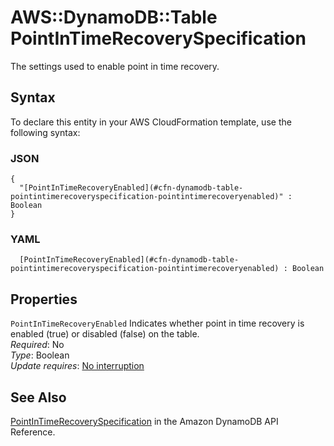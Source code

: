 # AWS::DynamoDB::Table PointInTimeRecoverySpecification<a name="aws-properties-dynamodb-table-pointintimerecoveryspecification"></a>

The settings used to enable point in time recovery\.

## Syntax<a name="aws-properties-dynamodb-table-pointintimerecoveryspecification-syntax"></a>

To declare this entity in your AWS CloudFormation template, use the following syntax:

### JSON<a name="aws-properties-dynamodb-table-pointintimerecoveryspecification-syntax.json"></a>

```
{
  "[PointInTimeRecoveryEnabled](#cfn-dynamodb-table-pointintimerecoveryspecification-pointintimerecoveryenabled)" : Boolean
}
```

### YAML<a name="aws-properties-dynamodb-table-pointintimerecoveryspecification-syntax.yaml"></a>

```
﻿  [PointInTimeRecoveryEnabled](#cfn-dynamodb-table-pointintimerecoveryspecification-pointintimerecoveryenabled) : Boolean
```

## Properties<a name="aws-properties-dynamodb-table-pointintimerecoveryspecification-properties"></a>

`PointInTimeRecoveryEnabled`  <a name="cfn-dynamodb-table-pointintimerecoveryspecification-pointintimerecoveryenabled"></a>
Indicates whether point in time recovery is enabled \(true\) or disabled \(false\) on the table\.  
*Required*: No  
*Type*: Boolean  
*Update requires*: [No interruption](https://docs.aws.amazon.com/AWSCloudFormation/latest/UserGuide/using-cfn-updating-stacks-update-behaviors.html#update-no-interrupt)

## See Also<a name="aws-properties-dynamodb-table-pointintimerecoveryspecification--seealso"></a>

 [PointInTimeRecoverySpecification](https://docs.aws.amazon.com/amazondynamodb/latest/APIReference/API_PointInTimeRecoverySpecification.html) in the Amazon DynamoDB API Reference\. 